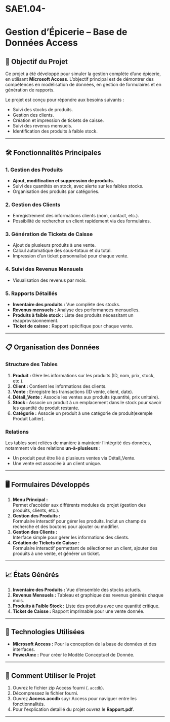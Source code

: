 # SAE1.04-
# Gestion d’Épicerie – Base de Données Access  

## 🎯 Objectif du Projet  
Ce projet a été développé pour simuler la gestion complète d’une épicerie, en utilisant **Microsoft Access**. L’objectif principal est de démontrer des compétences en modélisation de données, en gestion de formulaires et en génération de rapports.  

Le projet est conçu pour répondre aux besoins suivants :  
- Suivi des stocks de produits.  
- Gestion des clients.  
- Création et impression de tickets de caisse.  
- Suivi des revenus mensuels.  
- Identification des produits à faible stock.  

---

## 🛠️ Fonctionnalités Principales  
### **1. Gestion des Produits**  
- **Ajout, modification et suppression de produits.**  
- Suivi des quantités en stock, avec alerte sur les faibles stocks.  
- Organisation des produits par catégories.  

### **2. Gestion des Clients**  
- Enregistrement des informations clients (nom, contact, etc.).  
- Possibilité de rechercher un client rapidement via des formulaires.  

### **3. Génération de Tickets de Caisse**  
- Ajout de plusieurs produits à une vente.  
- Calcul automatique des sous-totaux et du total.  
- Impression d’un ticket personnalisé pour chaque vente.  

### **4. Suivi des Revenus Mensuels**  
- Visualisation des revenus par mois.    

### **5. Rapports Détaillés**  
- **Inventaire des produits :** Vue complète des stocks.  
- **Revenus mensuels :** Analyse des performances mensuelles.  
- **Produits à faible stock :** Liste des produits nécessitant un réapprovisionnement.  
- **Ticket de caisse :** Rapport spécifique pour chaque vente.
   

---

## 📋 Organisation des Données  
### **Structure des Tables**  
1. **Produit :** Gère les informations sur les produits (ID, nom, prix, stock, etc.).  
2. **Client :** Contient les informations des clients.  
3. **Vente :** Enregistre les transactions (ID vente, client, date).  
4. **Détail_Vente :** Associe les ventes aux produits (quantité, prix unitaire).
5. **Stock :** Associe un produit à un emplacement dans le stock pour savoir les quantité du produit restante.
6. **Catégorie :** Associe un produit à une catégorie de produit(exemple Produit Laitier).

### **Relations**  
Les tables sont reliées de manière à maintenir l’intégrité des données, notamment via des relations **un-à-plusieurs** :  
- Un produit peut être lié à plusieurs ventes via Détail_Vente.  
- Une vente est associée à un client unique.

---

## 🖥️ Formulaires Développés  
1. **Menu Principal :**  
   Permet d’accéder aux différents modules du projet (gestion des produits, clients, etc.).  
2. **Gestion des Produits :**  
   Formulaire interactif pour gérer les produits. Inclut un champ de recherche et des boutons pour ajouter ou modifier.  
3. **Gestion des Clients :**  
   Interface simple pour gérer les informations des clients.  
4. **Création de Tickets de Caisse :**  
   Formulaire interactif permettant de sélectionner un client, ajouter des produits à une vente, et générer un ticket.  

---

## 📈 États Générés  
1. **Inventaire des Produits :** Vue d’ensemble des stocks actuels.  
2. **Revenus Mensuels :** Tableau et graphique des revenus générés chaque mois.  
3. **Produits à Faible Stock :** Liste des produits avec une quantité critique.  
4. **Ticket de Caisse :** Rapport imprimable pour une vente donnée.  

---

## 🧰 Technologies Utilisées  
- **Microsoft Access :** Pour la conception de la base de données et des interfaces.  
- **PowerAmc :** Pour créer le Modèle Conceptuel de Donnée.  

---

## 🚀 Comment Utiliser le Projet  
1. Ouvrez le fichier zip Access fourni (`.accdb`).  
2. Décompressez le fichier fourni.
3. Ouvrez **Access.accdb** suyr Access pour naviguer entre les fonctionnalités.
4. Pour l'explication detaillé du projet ouvrez le **Rapport.pdf**.

---

  
